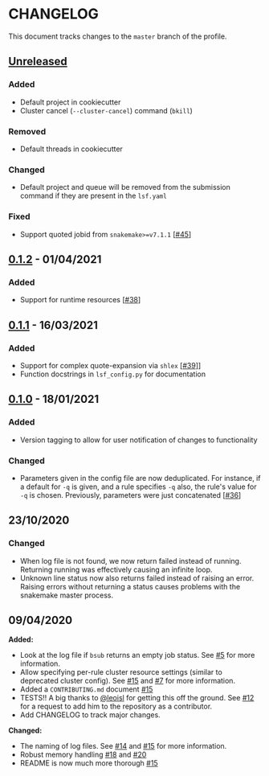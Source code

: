 # CHANGELOG

<!--- Please follow these guidelines https://keepachangelog.com/en/1.0.0/ --->

This document tracks changes to the `master` branch of the profile.

## [Unreleased]

### Added

- Default project in cookiecutter
- Cluster cancel (`--cluster-cancel`) command (`bkill`)

### Removed

- Default threads in cookiecutter

### Changed

- Default project and queue will be removed from the submission command if they are present in the `lsf.yaml`

### Fixed

- Support quoted jobid from `snakemake>=v7.1.1` [[#45][45]]

## [0.1.2] - 01/04/2021

### Added

- Support for runtime resources [[#38][38]]

## [0.1.1] - 16/03/2021

### Added


- Support for complex quote-expansion via `shlex` [[#39]][39]]
- Function docstrings in `lsf_config.py` for documentation


## [0.1.0] - 18/01/2021

### Added

- Version tagging to allow for user notification of changes to functionality

### Changed

- Parameters given in the config file are now deduplicated. For instance, if a default
  for `-q` is given, and a rule specifies `-q` also, the rule's value for `-q` is chosen.
  Previously, parameters were just concatenated [[#36][36]]

## 23/10/2020

### Changed

- When log file is not found, we now return failed instead of running. Returning running
  was effectively causing an infinite loop.
- Unknown line status now also returns failed instead of raising an error. Raising
  errors without returning a status causes problems with the snakemake master process.

## 09/04/2020

**Added:**
- Look at the log file if `bsub` returns an empty job status. See [#5][5] for more
  information.
- Allow specifying per-rule cluster resource settings (similar to deprecated cluster
  config). See [#15][15] and [#7][7] for more information.
- Added a `CONTRIBUTING.md` document [#15][15]
- TESTS!! A big thanks to [@leoisl](https://github.com/leoisl) for getting this off the
  ground. See [#12][12] for a request to add him to the repository as a contributor.
- Add CHANGELOG to track major changes.

**Changed:**
- The naming of log files. See [#14][14] and [#15][15] for more information.
- Robust memory handling [#18][18] and [#20][20]
- README is now much more thorough [#15][15]

[12]: https://github.com/Snakemake-Profiles/lsf/issues/12
[14]: https://github.com/Snakemake-Profiles/lsf/issues/14
[15]: https://github.com/Snakemake-Profiles/lsf/pull/15
[18]: https://github.com/Snakemake-Profiles/lsf/issues/18
[20]: https://github.com/Snakemake-Profiles/lsf/pull/20
[38]: https://github.com/Snakemake-Profiles/lsf/pull/38
[5]: https://github.com/Snakemake-Profiles/lsf/pull/5
[7]: https://github.com/Snakemake-Profiles/lsf/issues/7
[11]: https://github.com/Snakemake-Profiles/lsf/pull/11
[9]: https://github.com/Snakemake-Profiles/lsf/pull/9
[36]: https://github.com/Snakemake-Profiles/lsf/issues/36
[39]: https://github.com/Snakemake-Profiles/lsf/issues/39
[45]: https://github.com/Snakemake-Profiles/lsf/issues/45
[0.1.0]: https://github.com/Snakemake-Profiles/lsf/releases/tag/0.1.0
[0.1.1]: https://github.com/Snakemake-Profiles/lsf/releases/tag/0.1.1
[0.1.2]: https://github.com/Snakemake-Profiles/lsf/releases/tag/0.1.2
[Unreleased]: https://github.com/Snakemake-Profiles/lsf/compare/v0.1.2...HEAD

